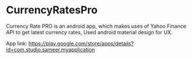 # CurrencyRatesPro
Currency Rate PRO is an android app, which makes uses of Yahoo Finance API to get latest currency rates, Used android material design for UX. 

App link: https://play.google.com/store/apps/details?id=com.studio.sameer.myapplication
